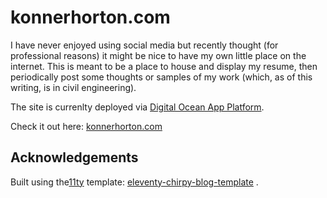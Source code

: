 # konnerhorton.com

I have never enjoyed using social media but recently thought (for professional reasons) it might be nice to have my own little place on the internet. This is meant to be a place to house and display my resume, then periodically post some thoughts or samples of my work (which, as of this writing, is in civil engineering).

The site is currenlty deployed via [Digital Ocean App Platform](https://www.digitalocean.com/products/app-platform).

Check it out here: [konnerhorton.com](konnerhorton.com)

## Acknowledgements

Built using the[11ty](https://www.11ty.dev/) template: [eleventy-chirpy-blog-template](https://github.com/muenzpraeger/eleventy-chirpy-blog-template) .
